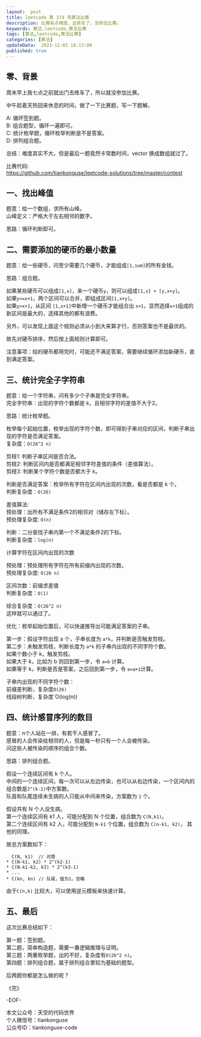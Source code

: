 ```yaml
---   
layout:  post  
title: leetcode 第 374 场算法比赛  
description: 比赛有点难度，去练车了，没参加比赛。       
keywords: 算法,leetcode,算法比赛  
tags: [算法,leetcode,算法比赛]  
categories: [算法]  
updateData:  2023-12-03 18:13:00  
published: true  
---  
```



## 零、背景  


周末早上我七点之前就出门去练车了，所以就没参加比赛。  


中午趁着天热回来休息的时间，做了一下比赛题，写一下题解。  


A: 循环签到题。  
B: 组合题型，循环一遍即可。  
C: 统计枚举题，循环枚举判断是不是答案。  
D: 排列组合题。  


总结：难度其实不大，但是最后一题竟然卡常数时间，vector 换成数组就过了。  


比赛代码:  
https://github.com/tiankonguse/leetcode-solutions/tree/master/contest  


## 一、找出峰值


题意：给一个数组，求所有山峰。  
山峰定义：严格大于左右相邻的数字。  


思路：循环判断即可。  


## 二、需要添加的硬币的最小数量  


题意：给一些硬币，问至少需要几个硬币，才能组成`[1,sum]`的所有金钱。  


思路：组合题。  


如果某些硬币可以组成`[1,x]`，来一个硬币`y`，则可以组成`[1,x] + [y,x+y]`。  
如果`y<=x+1`，两个区间可以合并，即组成区间`[1,x+y]`。  
如果`y>x+1`，从区间 `[1,x+1]`中新增一个硬币才能组合出 `x+1`，显然选择`x+1`组成的新区间是最大的，选择其他的都有浪费。  


另外，可以发现上面这个规则必须从小到大来算才行，否则答案也不是最优的。  


故先对硬币排序，然后按上面规则计算即可。  


注意事项：给的硬币都用完时，可能还不满足答案，需要继续循环添加新硬币，直到满足答案。  


## 三、统计完全子字符串  


题意：给一个字符串，问有多少个子串是完全字符串。  
完全字符串：出现的字符个数都是 k，且相邻字符的差值不大于2。  


思路：统计枚举题。  


枚举每个起始位置，枚举出现的字符个数，即可得到子串对应的区间，判断子串出现的字符是否满足答案。  
复杂度：`O(26^2 n)`  


剪枝1: 判断子串区间是否合法。  
剪枝2: 判断区间内是否都满足相邻字符差值的条件（差值算法）。  
剪枝3: 判断某个字符个数是否都大于 k。  


判断是否满足答案：枚举所有字符在区间内出现的次数，看是否都是 k 个。  
判断复杂度：`O(26)`  


差值算法:   
预处理：出所有不满足条件2的相邻对（储存左下标）。  
预处理复杂度: `O(n)`  


判断：二分查找子串内第一个不满足条件2的下标。  
判断复杂度：`log(n)`  


计算字符在区间内出现的次数  


预处理：预处理所有字符在所有前缀内出现的次数。  
预处理复杂度: `O(26 n)`  


区间次数：前缀求差值  
判断复杂度：`O(1)`  


综合复杂度：`O(26^2 n)`  
这样就可以通过了。  


优化：枚举起始位置后，可以快速推导出可能满足答案的子串。  


第一步：假设字符出现 a 个，子串长度为 `a*k`，并判断是否触发剪枝。  
第二步：未触发剪枝，判断长度为 `a*k` 的子串内出现的不同字符个数。  
如果个数小于 k，触发剪枝。  
如果大于 k，比如为 b 则回到第一步，令 `a=b` 计算。  
如果等于 k，判断是否是答案，之后回到第一步，令 `a=a+1`计算。  


子串内出现的不同字符个数：  
前缀差判断，复杂度`O(26)`  
线段树判断，复杂度`O(log(n))  


## 四、统计感冒序列的数目  


题意：n个人站在一排，有若干人感冒了。  
感冒的人会传染给相邻的人，但是每一秒只有一个人会被传染。  
问这些人被传染的顺序的组合个数。  



思路：排列组合题。    


假设一个连续区间有 k 个人。  
中间的一个连续区间，每一次可以从左边传染，也可以从右边传染，一个区间内的组合数是`2^(k-1)`中方案数。  
队首和队尾连续未生病的人只能从中间来传染，方案数为 `1` 个。  


假设共有 N 个人没生病。  
第一个连续区间有 k1 人，可能分配到 N 个位置，组合数为 `C(N,k1)`。  
第二个连续区间有 k2 人，可能分配到 `N-k1` 个位置，组合数为 `C(n-k1, k2)`，
其他的同理。  


故总方案数如下：  


```
  C(N, k1)  // 对首
* C(N-k1, k2) * 2^(k2-1)  
* C(N-k1-k2, k3) * 2^(k3-1)  
* ...  
* C(kn, kn) // 队尾，值为1，忽略  
```


由于`C(n,k)` 比较大，可以使用逆元模板来快速计算。  



## 五、最后  


这次比赛总结如下：  


第一题：签到题。  
第二题，简单构造题，需要一番逻辑推理与证明。  
第三题：两重枚举题，出的不好，复杂度有`O(26^2 n)`。    
第四题：排列组合题，属于排列组合里较为基础的题型。  


后两题你都是怎么做的呢？  


《完》  


-EOF-  



本文公众号：天空的代码世界  
个人微信号：tiankonguse  
公众号ID：tiankonguse-code  
  

